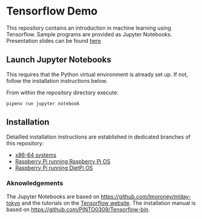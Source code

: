 # Tensorflow Demo
This repository contains an introduction in machine learning using Tensorflow.
Sample programs are provided as Jupyter Notebooks. Presentation slides can be
found [here](https://github.com/rzbrk/ml-demo/raw/x86-64/ml-demo.pdf)

## Launch Jupyter Notebooks
This requires that the Python virtual environment is already set up. If not,
follow the installation instructions below.

From within the repository directory execute:
```
pipenv run jupyter notebook
```

## Installation
Detailled installation instructions are established in dedicated branches of
this repository:
* [x86-64 systems](https://github.com/rzbrk/ml-demo/tree/x86-64)
* [Raspberry Pi running Raspberry Pi OS](https://github.com/rzbrk/ml-demo/tree/rpios)
* [Raspberry Pi running DietPi OS](https://github.com/rzbrk/ml-demo/tree/dietpi)

### Aknowledgements
The Jupyter Notebooks are based on https://github.com/lmoroney/mlday-tokyo and
the tutorials on the [Tensorflow
website](https://www.tensorflow.org/tutorials/keras/classification).
The installation manual is based on https://github.com/PINTO0309/Tensorflow-bin.


